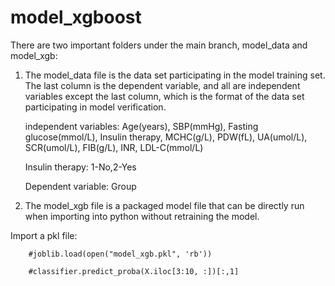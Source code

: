 # model_xgboost

There are two important folders under the main branch, model_data and model_xgb:

1. The model_data file is the data set participating in the model training set. The last column is the dependent variable, and all are independent variables except the last column, which is the format of the data set participating in model verification.

	independent variables: Age(years), SBP(mmHg), Fasting glucose(mmol/L), Insulin therapy, MCHC(g/L), PDW(fL), UA(umol/L), SCR(umol/L), FIB(g/L), INR, LDL-C(mmol/L)

	Insulin therapy: 1-No,2-Yes
	
	Dependent variable: Group

3. The model_xgb file is a packaged model file that can be directly run when importing into python without retraining the model.

Import a pkl file: 

		#joblib.load(open("model_xgb.pkl", 'rb'))
  
  		#classifier.predict_proba(X.iloc[3:10, :])[:,1]

